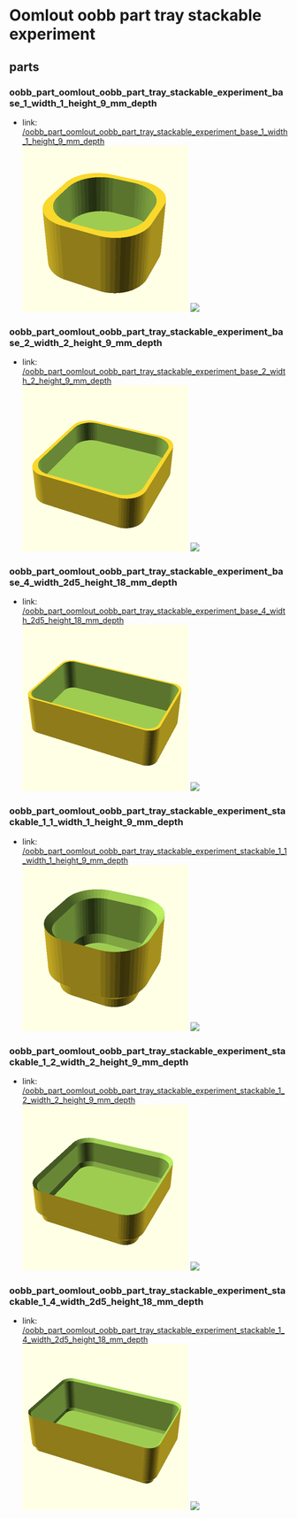 # Oomlout oobb part tray stackable experiment


## parts

### oobb_part_oomlout_oobb_part_tray_stackable_experiment_base_1_width_1_height_9_mm_depth
* link: [/oobb_part_oomlout_oobb_part_tray_stackable_experiment_base_1_width_1_height_9_mm_depth](oobb_part_oomlout_oobb_part_tray_stackable_experiment_base_1_width_1_height_9_mm_depth)  
![](oobb_part_oomlout_oobb_part_tray_stackable_experiment_base_1_width_1_height_9_mm_depth/3dpr_300.png)  ![](oobb_part_oomlout_oobb_part_tray_stackable_experiment_base_1_width_1_height_9_mm_depth/image_300.jpg)
 

### oobb_part_oomlout_oobb_part_tray_stackable_experiment_base_2_width_2_height_9_mm_depth
* link: [/oobb_part_oomlout_oobb_part_tray_stackable_experiment_base_2_width_2_height_9_mm_depth](oobb_part_oomlout_oobb_part_tray_stackable_experiment_base_2_width_2_height_9_mm_depth)  
![](oobb_part_oomlout_oobb_part_tray_stackable_experiment_base_2_width_2_height_9_mm_depth/3dpr_300.png)  ![](oobb_part_oomlout_oobb_part_tray_stackable_experiment_base_2_width_2_height_9_mm_depth/image_300.jpg)
 

### oobb_part_oomlout_oobb_part_tray_stackable_experiment_base_4_width_2d5_height_18_mm_depth
* link: [/oobb_part_oomlout_oobb_part_tray_stackable_experiment_base_4_width_2d5_height_18_mm_depth](oobb_part_oomlout_oobb_part_tray_stackable_experiment_base_4_width_2d5_height_18_mm_depth)  
![](oobb_part_oomlout_oobb_part_tray_stackable_experiment_base_4_width_2d5_height_18_mm_depth/3dpr_300.png)  ![](oobb_part_oomlout_oobb_part_tray_stackable_experiment_base_4_width_2d5_height_18_mm_depth/image_300.jpg)
 

### oobb_part_oomlout_oobb_part_tray_stackable_experiment_stackable_1_1_width_1_height_9_mm_depth
* link: [/oobb_part_oomlout_oobb_part_tray_stackable_experiment_stackable_1_1_width_1_height_9_mm_depth](oobb_part_oomlout_oobb_part_tray_stackable_experiment_stackable_1_1_width_1_height_9_mm_depth)  
![](oobb_part_oomlout_oobb_part_tray_stackable_experiment_stackable_1_1_width_1_height_9_mm_depth/3dpr_300.png)  ![](oobb_part_oomlout_oobb_part_tray_stackable_experiment_stackable_1_1_width_1_height_9_mm_depth/image_300.jpg)
 

### oobb_part_oomlout_oobb_part_tray_stackable_experiment_stackable_1_2_width_2_height_9_mm_depth
* link: [/oobb_part_oomlout_oobb_part_tray_stackable_experiment_stackable_1_2_width_2_height_9_mm_depth](oobb_part_oomlout_oobb_part_tray_stackable_experiment_stackable_1_2_width_2_height_9_mm_depth)  
![](oobb_part_oomlout_oobb_part_tray_stackable_experiment_stackable_1_2_width_2_height_9_mm_depth/3dpr_300.png)  ![](oobb_part_oomlout_oobb_part_tray_stackable_experiment_stackable_1_2_width_2_height_9_mm_depth/image_300.jpg)
 

### oobb_part_oomlout_oobb_part_tray_stackable_experiment_stackable_1_4_width_2d5_height_18_mm_depth
* link: [/oobb_part_oomlout_oobb_part_tray_stackable_experiment_stackable_1_4_width_2d5_height_18_mm_depth](oobb_part_oomlout_oobb_part_tray_stackable_experiment_stackable_1_4_width_2d5_height_18_mm_depth)  
![](oobb_part_oomlout_oobb_part_tray_stackable_experiment_stackable_1_4_width_2d5_height_18_mm_depth/3dpr_300.png)  ![](oobb_part_oomlout_oobb_part_tray_stackable_experiment_stackable_1_4_width_2d5_height_18_mm_depth/image_300.jpg)
 
